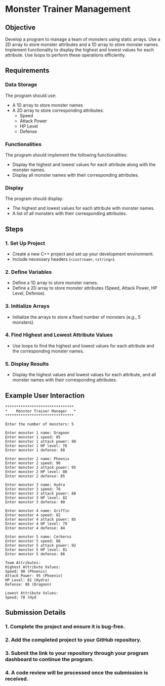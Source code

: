 # Monster Trainer Management

## Objective

Develop a program to manage a team of monsters using static arrays. Use a 2D array to store monster attributes and a 1D array to store monster names. Implement functionality to display the highest and lowest values for each attribute. Use loops to perform these operations efficiently.

## Requirements

### Data Storage

The program should use:
- A 1D array to store monster names
- A 2D array to store corresponding attributes:
  - Speed
  - Attack Power
  - HP Level
  - Defense

### Functionalities

The program should implement the following functionalities:
- Display the highest and lowest values for each attribute along with the monster names.
- Display all monster names with their corresponding attributes.

### Display

The program should display:
- The highest and lowest values for each attribute with monster names.
- A list of all monsters with their corresponding attributes.

## Steps

### 1. Set Up Project

- Create a new C++ project and set up your development environment.
- Include necessary headers (`<iostream>`, `<string>`).

### 2. Define Variables

- Define a 1D array to store monster names.
- Define a 2D array to store monster attributes (Speed, Attack Power, HP Level, Defense).

### 3. Initialize Arrays

- Initialize the arrays to store a fixed number of monsters (e.g., 5 monsters).

### 4. Find Highest and Lowest Attribute Values

- Use loops to find the highest and lowest values for each attribute and the corresponding monster names.

### 5. Display Results

- Display the highest values and lowest values for each attribute, and all monster names with their corresponding attributes.

## Example User Interaction

```plaintext
*******************************
*    Monster Trainer Manager   *
*******************************

Enter the number of monsters: 5

Enter monster 1 name: Dragoon
Enter monster 1 speed: 85
Enter monster 1 attack power: 90
Enter monster 1 HP level: 78
Enter monster 1 defense: 88

Enter monster 2 name: Phoenix
Enter monster 2 speed: 90
Enter monster 2 attack power: 95
Enter monster 2 HP level: 80
Enter monster 2 defense: 85

Enter monster 3 name: Hydra
Enter monster 3 speed: 78
Enter monster 3 attack power: 88
Enter monster 3 HP level: 82
Enter monster 3 defense: 80

Enter monster 4 name: Griffin
Enter monster 4 speed: 82
Enter monster 4 attack power: 85
Enter monster 4 HP level: 79
Enter monster 4 defense: 84

Enter monster 5 name: Cerberus
Enter monster 5 speed: 88
Enter monster 5 attack power: 92
Enter monster 5 HP level: 81
Enter monster 5 defense: 86

Team Attributes:
Highest Attribute Values:
Speed: 90 (Phoenix)
Attack Power: 95 (Phoenix)
HP Level: 82 (Hydra)
Defense: 88 (Dragoon)

Lowest Attribute Values:
Speed: 78 (Hyd
```
## Submission Details

### 1. Complete the project and ensure it is bug-free.

### 2. Add the completed project to your GitHub repository.

### 3. Submit the link to your repository through your program dashboard to continue the program.

### 4. A code review will be processed once the submission is received.
